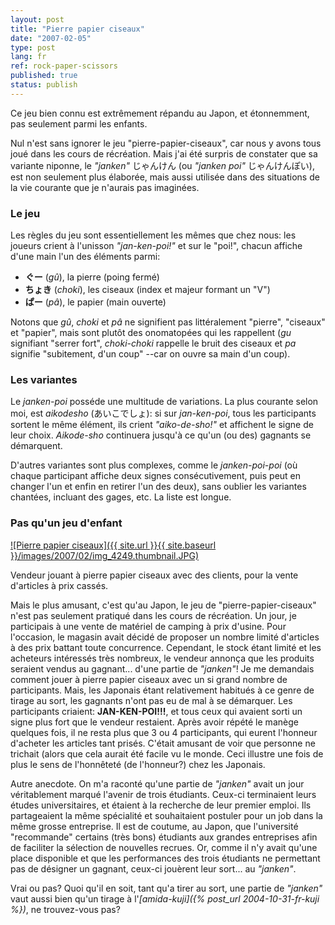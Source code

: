 ```yaml
---
layout: post
title: "Pierre papier ciseaux"
date: "2007-02-05"
type: post
lang: fr
ref: rock-paper-scissors
published: true
status: publish
---
```




Ce jeu bien connu est extrêmement répandu au Japon, et étonnemment, pas seulement parmi les enfants.

 

Nul n'est sans ignorer le jeu "pierre-papier-ciseaux", car nous y avons tous joué dans les cours de récréation. Mais j'ai été surpris de constater que sa variante niponne, le _"janken"_ じゃんけん (ou _"janken poi"_ じゃんけんぽい), est non seulement plus élaborée, mais aussi utilisée dans des situations de la vie courante que je n'aurais pas imaginées.

### Le jeu

Les règles du jeu sont essentiellement les mêmes que chez nous: les joueurs crient à l'unisson _"jan-ken-poi!"_ et sur le "poi!", chacun affiche d'une main l'un des éléments parmi:

- **ぐー** (_gû_), la pierre (poing fermé)
- **ちょき** (_choki_), les ciseaux (index et majeur formant un "V")
- **ぱー** (_pâ_), le papier (main ouverte)

Notons que _gû_, _choki_ et _pâ_ ne signifient pas littéralement "pierre", "ciseaux" et "papier", mais sont plutôt des onomatopées qui les rappellent (_gu_ signifiant "serrer fort", _choki-choki_ rappelle le bruit des ciseaux et _pa_ signifie "subitement, d'un coup" --car on ouvre sa main d'un coup).

### Les variantes

Le _janken-poi_ posséde une multitude de variations. La plus courante selon moi, est _aikodesho_ (あいこでしょ): si sur _jan-ken-poi_, tous les participants sortent le même élément, ils crient _"aiko-de-sho!"_ et affichent le signe de leur choix. _Aikode-sho_ continuera jusqu'à ce qu'un (ou des) gagnants se démarquent.

D'autres variantes sont plus complexes, comme le _janken-poi-poi_ (où chaque participant affiche deux signes consécutivement, puis peut en changer l'un et enfin en retirer l'un des deux), sans oublier les variantes chantées, incluant des gages, etc. La liste est longue.

### Pas qu'un jeu d'enfant

[![Pierre papier ciseaux]({{ site.url }}{{ site.baseurl }}/images/2007/02/img_4249.thumbnail.JPG)](http://www.japonophile.com/wp-content/uploads/2007/01/img_4249.JPG "Pierre papier ciseaux")

Vendeur jouant à pierre papier ciseaux avec des clients, pour la vente d'articles à prix cassés.

Mais le plus amusant, c'est qu'au Japon, le jeu de "pierre-papier-ciseaux" n'est pas seulement pratiqué dans les cours de récréation. Un jour, je participais à une vente de matériel de camping à prix d'usine. Pour l'occasion, le magasin avait décidé de proposer un nombre limité d'articles à des prix battant toute concurrence. Cependant, le stock étant limité et les acheteurs intéressés très nombreux, le vendeur annonça que les produits seraient vendus au gagnant... d'une partie de _"janken"_! Je me demandais comment jouer à pierre papier ciseaux avec un si grand nombre de participants. Mais, les Japonais étant relativement habitués à ce genre de tirage au sort, les gagnants n'ont pas eu de mal à se démarquer. Les participants criaient: **JAN-KEN-POI!!!**, et tous ceux qui avaient sorti un signe plus fort que le vendeur restaient. Après avoir répété le manège quelques fois, il ne resta plus que 3 ou 4 participants, qui eurent l'honneur d'acheter les articles tant prisés. C'était amusant de voir que personne ne trichait (alors que cela aurait été facile vu le monde. Ceci illustre une fois de plus le sens de l'honnêteté (de l'honneur?) chez les Japonais.

Autre anecdote. On m'a raconté qu'une partie de _"janken"_ avait un jour véritablement marqué l'avenir de trois étudiants. Ceux-ci terminaient leurs études universitaires, et étaient à la recherche de leur premier emploi. Ils partageaient la même spécialité et souhaitaient postuler pour un job dans la même grosse entreprise. Il est de coutume, au Japon, que l'université "recommande" certains (très bons) étudiants aux grandes entreprises afin de faciliter la sélection de nouvelles recrues. Or, comme il n'y avait qu'une place disponible et que les performances des trois étudiants ne permettant pas de désigner un gagnant, ceux-ci jouèrent leur sort... au _"janken"_.

Vrai ou pas? Quoi qu'il en soit, tant qu'a tirer au sort, une partie de _"janken"_ vaut aussi bien qu'un tirage à l'_[amida-kuji]({% post_url 2004-10-31-fr-kuji %})_, ne trouvez-vous pas?


